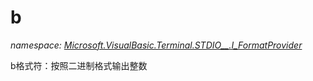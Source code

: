 ﻿
# b
_namespace: [Microsoft.VisualBasic.Terminal.STDIO__.I_FormatProvider](N-Microsoft.VisualBasic.Terminal.STDIO__.I_FormatProvider.md)_

b格式符：按照二进制格式输出整数




